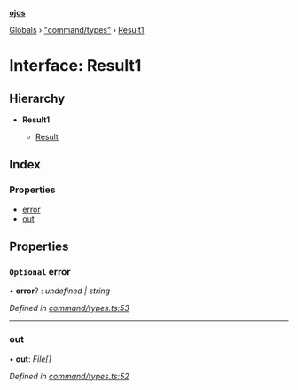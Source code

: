 **[ojos](../README.md)**

[Globals](../README.md) › ["command/types"](../modules/_command_types_.md) › [Result1](_command_types_.result1.md)

# Interface: Result1

## Hierarchy

* **Result1**

  * [Result](_command_types_.result.md)

## Index

### Properties

* [error](_command_types_.result1.md#optional-error)
* [out](_command_types_.result1.md#out)

## Properties

### `Optional` error

• **error**? : *undefined | string*

*Defined in [command/types.ts:53](https://github.com/cancerberoSgx/mirada/blob/f2ba50d/ojos/src/command/types.ts#L53)*

___

###  out

• **out**: *File[]*

*Defined in [command/types.ts:52](https://github.com/cancerberoSgx/mirada/blob/f2ba50d/ojos/src/command/types.ts#L52)*